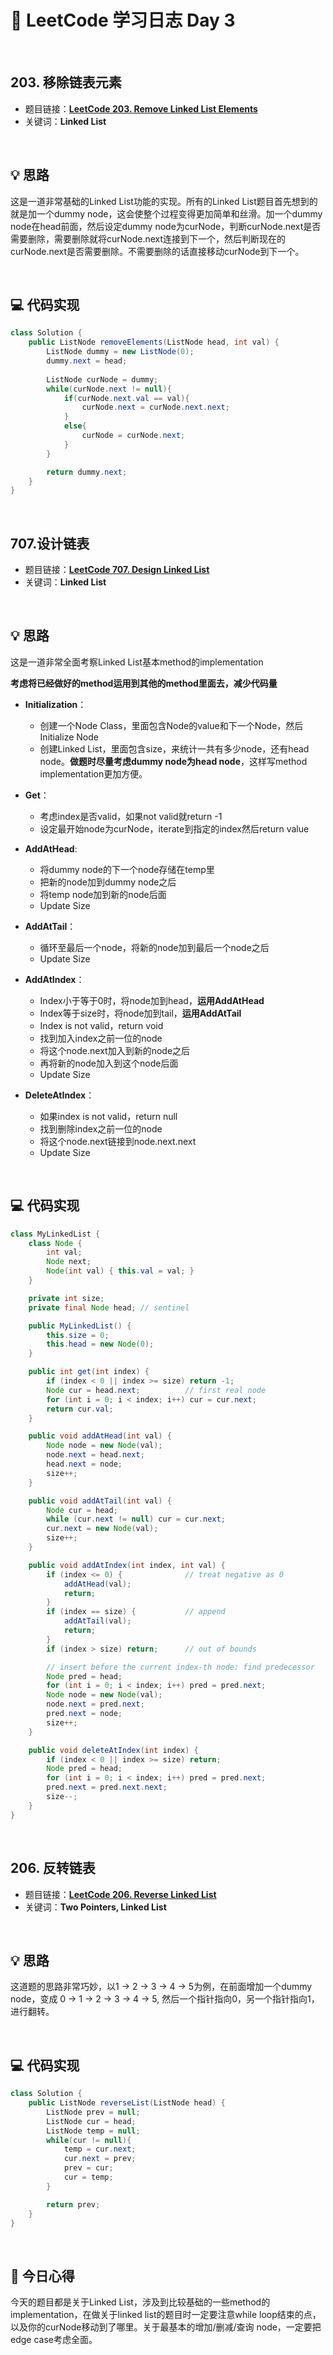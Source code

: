 # 📝 LeetCode 学习日志 Day 3

<br>

## 203. 移除链表元素
- 题目链接：[**LeetCode 203. Remove Linked List Elements**](https://leetcode.com/problems/remove-linked-list-elements/)
- 关键词：**Linked List**  

<br>

## 💡 思路
这是一道非常基础的Linked List功能的实现。所有的Linked List题目首先想到的就是加一个dummy node，这会使整个过程变得更加简单和丝滑。加一个dummy node在head前面，然后设定dummy node为curNode，判断curNode.next是否需要删除，需要删除就将curNode.next连接到下一个，然后判断现在的curNode.next是否需要删除。不需要删除的话直接移动curNode到下一个。  

<br>

## 💻 代码实现
```java
class Solution {
    public ListNode removeElements(ListNode head, int val) {
        ListNode dummy = new ListNode(0);
        dummy.next = head;
        
        ListNode curNode = dummy;
        while(curNode.next != null){
            if(curNode.next.val == val){
                curNode.next = curNode.next.next;
            }
            else{
                curNode = curNode.next;
            }
        }

        return dummy.next;
    }
}
```

<br>

##  707.设计链表
- 题目链接：[**LeetCode 707. Design Linked List**](https://leetcode.com/problems/design-linked-list/)
- 关键词：**Linked List**

<br>

## 💡 思路
这是一道非常全面考察Linked List基本method的implementation

**考虑将已经做好的method运用到其他的method里面去，减少代码量**

- **Initialization**：
    - 创建一个Node Class，里面包含Node的value和下一个Node，然后Initialize Node
    - 创建Linked List，里面包含size，来统计一共有多少node，还有head node。**做题时尽量考虑dummy node为head node**，这样写method implementation更加方便。

- **Get**：
    - 考虑index是否valid，如果not valid就return -1
    - 设定最开始node为curNode，iterate到指定的index然后return value

- **AddAtHead**:
    - 将dummy node的下一个node存储在temp里
    - 把新的node加到dummy node之后
    - 将temp node加到新的node后面
    - Update Size

- **AddAtTail**：
    - 循环至最后一个node，将新的node加到最后一个node之后
    - Update Size

- **AddAtIndex**：
    - Index小于等于0时，将node加到head，**运用AddAtHead**
    - Index等于size时，将node加到tail，**运用AddAtTail**
    - Index is not valid，return void
    - 找到加入index之前一位的node
    - 将这个node.next加入到新的node之后
    - 再将新的node加入到这个node后面
    - Update Size

- **DeleteAtIndex**：
    - 如果index is not valid，return null
    - 找到删除index之前一位的node
    - 将这个node.next链接到node.next.next
    - Update Size

<br>

## 💻 代码实现
```java
class MyLinkedList {
    class Node {
        int val;
        Node next;
        Node(int val) { this.val = val; }
    }

    private int size;
    private final Node head; // sentinel

    public MyLinkedList() {
        this.size = 0;
        this.head = new Node(0);
    }

    public int get(int index) {
        if (index < 0 || index >= size) return -1;
        Node cur = head.next;          // first real node
        for (int i = 0; i < index; i++) cur = cur.next;
        return cur.val;
    }

    public void addAtHead(int val) {
        Node node = new Node(val);
        node.next = head.next;
        head.next = node;
        size++;
    }

    public void addAtTail(int val) {
        Node cur = head;
        while (cur.next != null) cur = cur.next;
        cur.next = new Node(val);
        size++;
    }

    public void addAtIndex(int index, int val) {
        if (index <= 0) {              // treat negative as 0
            addAtHead(val);
            return;
        }
        if (index == size) {           // append
            addAtTail(val);
            return;
        }
        if (index > size) return;      // out of bounds

        // insert before the current index-th node: find predecessor
        Node pred = head;
        for (int i = 0; i < index; i++) pred = pred.next;
        Node node = new Node(val);
        node.next = pred.next;
        pred.next = node;
        size++;
    }

    public void deleteAtIndex(int index) {
        if (index < 0 || index >= size) return;
        Node pred = head;
        for (int i = 0; i < index; i++) pred = pred.next;
        pred.next = pred.next.next;
        size--;
    }
}
```

<br>

##  206. 反转链表
- 题目链接：[**LeetCode 206. Reverse Linked List**](https://leetcode.com/problems/reverse-linked-list/)
- 关键词：**Two Pointers, Linked List**

<br>

## 💡 思路  
这道题的思路非常巧妙，以1 -> 2 -> 3 -> 4 -> 5为例，在前面增加一个dummy node，变成 0 -> 1 -> 2 -> 3 -> 4 -> 5, 然后一个指针指向0，另一个指针指向1，进行翻转。

<br>

## 💻 代码实现
```java
class Solution {
    public ListNode reverseList(ListNode head) {
        ListNode prev = null;
        ListNode cur = head;
        ListNode temp = null;
        while(cur != null){
            temp = cur.next;
            cur.next = prev;
            prev = cur;
            cur = temp;
        }

        return prev;
    }
}
```

<br>

## 📝 今日心得
今天的题目都是关于Linked List，涉及到比较基础的一些method的implementation，在做关于linked list的题目时一定要注意while loop结束的点，以及你的curNode移动到了哪里。关于最基本的增加/删减/查询 node，一定要把edge case考虑全面。
